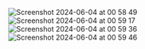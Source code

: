 ![Screenshot 2024-06-04 at 00 58 49](https://github.com/ErenUnal24/FirebaseExercise/assets/92259243/2e295a20-acf1-45f7-9e96-44350d5e72be)
![Screenshot 2024-06-04 at 00 59 17](https://github.com/ErenUnal24/FirebaseExercise/assets/92259243/41b92f0d-ca5b-40c0-8fee-bf6871930bb4)
![Screenshot 2024-06-04 at 00 59 36](https://github.com/ErenUnal24/FirebaseExercise/assets/92259243/4e3fb39f-6d35-41b6-92af-a90ad82ea838)
![Screenshot 2024-06-04 at 00 59 46](https://github.com/ErenUnal24/FirebaseExercise/assets/92259243/e37fe07a-03aa-4379-8e43-96461cb6b242)
